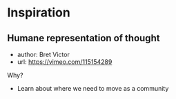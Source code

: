 
# Inspiration

## Humane representation of thought

* author: Bret Victor
* url: https://vimeo.com/115154289

Why?
 * Learn about where we need to move as a community


